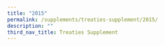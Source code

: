 ```yaml
---
title: "2015"
permalink: /supplements/treaties-supplement/2015/
description: ""
third_nav_title: Treaties Supplement
---
```

